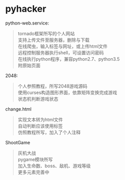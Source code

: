 # pyhacker
python-web.service:<br>
> tornado框架所写的个人网站<br>
> 支持上传文件至服务器，删除与下载<br>
> 在线爬虫，输入标签与网址，或上传html文件<br>
> 远程控制服务器执行shell，可设置访问密码<br>
> 在线执行python程序，兼容python2.7、python3.5<br>
> 附原始页面

2048:<br>
> 个人参照教程，所写2048游戏源码<br>
> 使用curses构造图形界面，依靠矩阵变换完成游戏<br>
> 状态机判断游戏状态<br>

change.html<br>
> 实现文本转为html文件<br>
> 自动判断应该使用标签<br>
> 仿照教程所写，加入了个人注释<br>

ShootGame<br>
> 灰机大战<br>
> pygame模块所写<br>
> 加入生命数、boss、敌机、游戏等级<br>
> 更多元素完善中<br>
